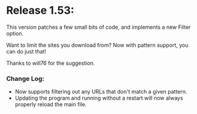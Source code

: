 # Release 1.53:

This version patches a few small bits of code, and implements a new Filter option.

Want to limit the sites you download from? Now with pattern support, you can do just that!

Thanks to *will76* for the suggestion.

### Change Log:

+ Now supports filtering out any URLs that don't match a given pattern.
+ Updating the program and running without a restart will now always properly reload the main file.